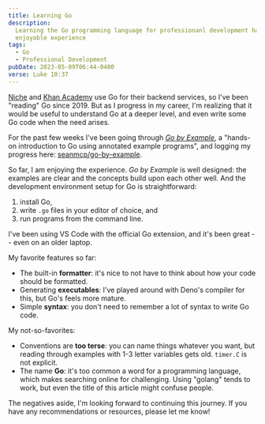 ```yaml
---
title: Learning Go
description:
  Learning the Go programming language for professionanl development has been an
  enjoyable experience
tags:
  - Go
  - Professional Development
pubDate: 2023-05-09T06:44-0400
verse: Luke 10:37
---
```


[Niche](https://niche.com) and [Khan Academy](https://khanacademy.org) use Go
for their backend services, so I've been "reading" Go since 2019. But as I
progress in my career, I'm realizing that it would be useful to understand Go at
a deeper level, and even write some Go code when the need arises.

For the past few weeks I've been going through
[_Go by Example_](https://gobyexample.com), a "hands-on introduction to Go using
annotated example programs", and logging my progress here:
[seanmcp/go-by-example](https://github.com/seanmcp/go-by-example).

So far, I am enjoying the experience. _Go by Example_ is well designed: the
examples are clear and the concepts build upon each other well. And the
development environment setup for Go is straightforward:

1. install Go,
2. write `.go` files in your editor of choice, and
3. run programs from the command line.

I've been using VS Code with the official Go extension, and it's been great --
even on an older laptop.

My favorite features so far:

- The built-in **formatter**: it's nice to not have to think about how your code
  should be formatted.
- Generating **executables**: I've played around with Deno's compiler for this,
  but Go's feels more mature.
- Simple **syntax**: you don't need to remember a lot of syntax to write Go
  code.

My not-so-favorites:

- Conventions are **too terse**: you can name things whatever you want, but
  reading through examples with 1-3 letter variables gets old. `timer.C` is not
  explicit.
- The name **Go**: it's too common a word for a programming language, which
  makes searching online for challenging. Using "golang" tends to work, but even
  the title of this article might confuse people.

The negatives aside, I'm looking forward to continuing this journey. If you have
any recommendations or resources, please let me know!
